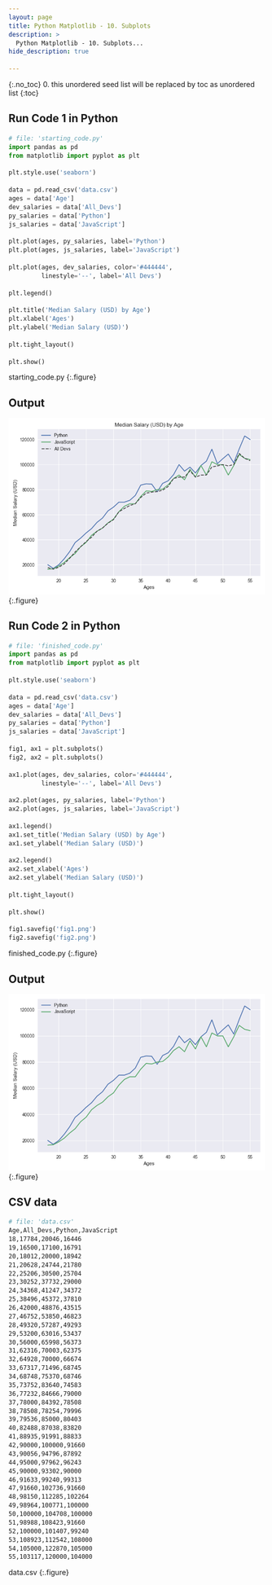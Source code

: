 ```yaml
---
layout: page
title: Python Matplotlib - 10. Subplots
description: >
  Python Matplotlib - 10. Subplots...
hide_description: true

---
```


{:.no_toc}
0. this unordered seed list will be replaced by toc as unordered list
{:toc}


##  Run Code 1 in Python

~~~py
# file: 'starting_code.py'
import pandas as pd
from matplotlib import pyplot as plt

plt.style.use('seaborn')

data = pd.read_csv('data.csv')
ages = data['Age']
dev_salaries = data['All_Devs']
py_salaries = data['Python']
js_salaries = data['JavaScript']

plt.plot(ages, py_salaries, label='Python')
plt.plot(ages, js_salaries, label='JavaScript')

plt.plot(ages, dev_salaries, color='#444444',
         linestyle='--', label='All Devs')

plt.legend()

plt.title('Median Salary (USD) by Age')
plt.xlabel('Ages')
plt.ylabel('Median Salary (USD)')

plt.tight_layout()

plt.show()
~~~
starting_code.py
{:.figure}


##  Output

![](/courses/python-matplotlib/python-matplotlib-10-subplots-pic1.png)
{:.figure}


##  Run Code 2 in Python

~~~py
# file: 'finished_code.py'
import pandas as pd
from matplotlib import pyplot as plt

plt.style.use('seaborn')

data = pd.read_csv('data.csv')
ages = data['Age']
dev_salaries = data['All_Devs']
py_salaries = data['Python']
js_salaries = data['JavaScript']

fig1, ax1 = plt.subplots()
fig2, ax2 = plt.subplots()

ax1.plot(ages, dev_salaries, color='#444444',
         linestyle='--', label='All Devs')

ax2.plot(ages, py_salaries, label='Python')
ax2.plot(ages, js_salaries, label='JavaScript')

ax1.legend()
ax1.set_title('Median Salary (USD) by Age')
ax1.set_ylabel('Median Salary (USD)')

ax2.legend()
ax2.set_xlabel('Ages')
ax2.set_ylabel('Median Salary (USD)')

plt.tight_layout()

plt.show()

fig1.savefig('fig1.png')
fig2.savefig('fig2.png')
~~~
finished_code.py
{:.figure}


##  Output

![](/courses/python-matplotlib/python-matplotlib-10-subplots-pic2.png)
{:.figure}

##  CSV data

~~~sh
# file: 'data.csv'
Age,All_Devs,Python,JavaScript
18,17784,20046,16446
19,16500,17100,16791
20,18012,20000,18942
21,20628,24744,21780
22,25206,30500,25704
23,30252,37732,29000
24,34368,41247,34372
25,38496,45372,37810
26,42000,48876,43515
27,46752,53850,46823
28,49320,57287,49293
29,53200,63016,53437
30,56000,65998,56373
31,62316,70003,62375
32,64928,70000,66674
33,67317,71496,68745
34,68748,75370,68746
35,73752,83640,74583
36,77232,84666,79000
37,78000,84392,78508
38,78508,78254,79996
39,79536,85000,80403
40,82488,87038,83820
41,88935,91991,88833
42,90000,100000,91660
43,90056,94796,87892
44,95000,97962,96243
45,90000,93302,90000
46,91633,99240,99313
47,91660,102736,91660
48,98150,112285,102264
49,98964,100771,100000
50,100000,104708,100000
51,98988,108423,91660
52,100000,101407,99240
53,108923,112542,108000
54,105000,122870,105000
55,103117,120000,104000
~~~
data.csv
{:.figure}